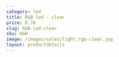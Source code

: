 ```yaml
---
category: led
title: RGB led - clear
price: 0.70
slug: RGB-led-clear
sku: HGW
image: /images/sales/light_rgb-clear.jpg
layout: productdetails
---
```

